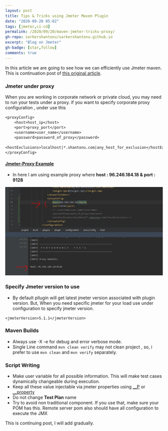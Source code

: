 ```yaml
---
layout: post
title: Tips & Tricks using Jmeter Maven Plugin
date: "2020-09-20 05:02"
tags: [jmeter,ci-cd]
permalink: /2020/09/20/maven-jmeter-tricks-proxy/
gh-repo: sarkershantonu/sarkershantonu.github.io
excerpt: "Blog on Jmeter"
gh-badge: [star,follow]
comments: true
---
```

In this article we are going to see how we can efficiently use Jmeter maven. This is continuation post of [this original article](https://sarkershantonu.github.io/2020/08/28/maven-jmeter/).

### Jmeter under proxy 
When you are working in corporate network or private cloud, you may need to run your tests under a proxy. if you want to specify corporate proxy configuration , under  <configuration> use this 
```
<proxyConfig>
    <host>host_ip</host>
    <port>proxy_port</port>
    <username>user_name</username>
    <password>password_of_proxy</password>
    <hostExclusions>localhost|*.shantonu.com|any_host_for_exclusion</hostExclusions>
</proxyConfig>
```

#### [Jmeter-Proxy Example](https://github.com/sarkershantonu/jmeter-novice-to-advance/tree/master/jmeter-maven-examples/jmeter-under-proxy)
- In here I am using example proxy where **host : 96.246.184.18 & port : 9128**

![proxy](/images/jmeter-maven/proxy-config.JPG)

### Specify Jmeter version to use
- By default pllugin will get latest jmeter version associated with plugin version. But, When you need specific jmeter for your load use **<jmeterVersion>** under configuration to specify jmeter version. 

```
<jmeterVersion>5.1.1</jmeterVersion>
```

### Maven Builds 
- Always use -X -e for debug and error verbose mode. 
- Single Line command ```mvn clean verify``` may not clean project , so, i prefer to use ```mvn clean``` and ```mvn verify``` separately. 

### Script Writing 
- Make user variable for all possible information. This will make test cases dynamically changeable during execution. 
- Keep all these value injectable via jmeter properties using [__P](https://jmeter.apache.org/usermanual/functions.html#__P) or [__property](https://jmeter.apache.org/usermanual/functions.html#__property)
- Do not change **Test Plan** name
- Try to avoid non traditional component. If you use that, make sure your POM has this. Remote server pom also should have all configuration to execute the JMX


This is continuing post, I will add gradually. 